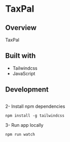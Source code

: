 # TaxPal

## Overview

TaxPal

## Built with

- Tailwindcss
- JavaScript

## Development



```

```

2- Install npm dependencies

```
npm install -g tailwindcss
```

3- Run app locally

```
npm run watch
```

